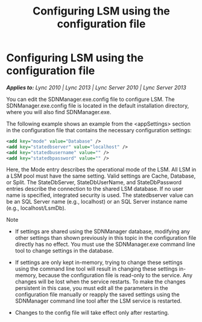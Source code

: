 ﻿---
title: Configuring LSM using the configuration file
TOCTitle: Configuring LSM using the configuration file
ms:assetid: 91a71769-df75-49a6-b305-8d202f6a5d12
ms:mtpsurl: https://msdn.microsoft.com/en-us/library/Dn785210(v=office.15)
ms:contentKeyID: 62952693
ms.date: 02/16/2015
mtps_version: v=office.15
dev_langs:
- xml
---

# Configuring LSM using the configuration file


_**Applies to:** Lync 2010 | Lync 2013 | Lync Server 2010 | Lync Server 2013_

You can edit the SDNManager.exe.config file to configure LSM. The SDNManager.exe.config file is located in the default installation directory, where you will also find SDNManager.exe.

The following example shows an example from the \<appSettings\> section in the configuration file that contains the necessary configuration settings:

``` xml
<add key="mode" value="Database" />
<add key="statedbserver" value="localhost" />
<add key="statedbusername" value="" />
<add key="statedbpassword" value="" />
```

Here, the Mode entry describes the operational mode of the LSM. All LSM in a LSM pool must have the same setting. Valid settings are Cache, Database, or Split. The StateDbServer, StateDbUserName, and StateDbPassword entries describe the connection to the shared LSM database. If no user name is specified, integrated security is used. The statedbserver value can be an SQL Server name (e.g., localhost) or an SQL Server instance name (e.g., localhost/LsmDb).


> [!NOTE]
> <UL>
> <LI>
> <P>If settings are shared using the SDNManager database, modifying any other settings than shown previously in this topic in the configuration file directly has no effect. You must use the SDNManager.exe command line tool to change settings in the database.</P>
> <LI>
> <P>If settings are only kept in-memory, trying to change these settings using the command line tool will result in changing these settings in-memory, because the configuration file is read-only to the service. Any changes will be lost when the service restarts. To make the changes persistent in this case, you must edit all the parameters in the configuration file manually or reapply the saved settings using the SDNManager command line tool after the LSM service is restarted.</P>
> <LI>
> <P>Changes to the config file will take effect only after restarting.</P></LI></UL>


